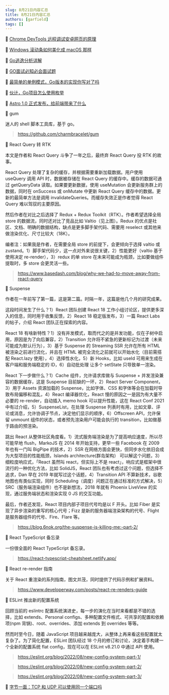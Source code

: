 ```yaml
---
slug: 8月21日内容汇总
title: 8月21日内容汇总
authors: [garfield]
tags: []
---
```


📒 [Chrome DevTools 远程调试安卓网页的原理](https://juejin.cn/post/7132077894922141726)

📒 [Windows 滚动条如何美化成 macOS 那样](https://mp.weixin.qq.com/s/RSSQymhS48pFXI2Z9JX6TA)

📒 [Go逃逸分析详解](https://juejin.cn/post/7131947887398748196)

📒 [GO面试必知必会面试题](https://juejin.cn/post/7131717990558466062)

📒 [最简单的单例模式，Go版本的实现你写对了吗](https://mp.weixin.qq.com/s/1ZuhUA9Lt2uLFlamIY6fLQ)

📒 [伙计，Go项目怎么使用枚举](https://mp.weixin.qq.com/s/zyvO_hhUo1TRm6kMPcaFFQ)

📒 [Astro 1.0 正式发布，给前端带来了什么](https://juejin.cn/post/7131928500373553160)

📒 gum

迷人的 shell 脚本工具库，基于 go。

> https://github.com/charmbracelet/gum

📒 React Query 转 RTK

本文是作者和 React Query 斗争了一年之后，最终弃 React Query 投 RTK 的故事。

React Query 处理了复杂的缓存，并根据需要重新加载数据。用户使用 useQuery 调用 API 时，数据被存储在 React Query 的缓存中。缓存的数据可通过 getQueryData 读取。如果要更新数据，使用 useMutation 会更新服务群上的数据，同时在 onSuccess 或 onMutate 中更新 React Query 缓存中的数据。更新的最简单方法是调用 invalidateQueries。而缓存失效正是作者觉得 React Query 难以驾驭的主要原因。

然后作者在对比之后选择了 Redux + Redux Toolkit（RTK）。作者希望选择全局 store 的数据流，同时还对比了竞品比如 Valtio（见上图）。Redux 的优点是社区、文档、明确的数据结构，缺点是更多脚手架代码、需要用 reselect 或其他来做渲染优化、尺寸比较大（18K）。

编者注：如果我是作者，在需要全局 store 的前提下，会更倾向于选择 valtio 或 zustand。1）脚手架代码少，这一点对外来说很关键，2）性能更好（valtio 基于使用决定 re-render），3）redux 的单 store 在未来可能成为瓶颈，比如要做组件提取时，多 store 会更灵活一些。

> https://www.basedash.com/blog/why-we-had-to-move-away-from-react-query

📒 Suspense

作者在一年前写了第一篇，这是第二篇。时隔一年，这篇是他几个月的研究成果。

这段时间发生了什么？1）React 团队创建 React 18 工作小组讨论区，提供更多深入的信息，同时用于收集反馈，2）React 18 稳定版发布，3）一篇 React Labs 的帖子，介绍 React 团队正在探索的内容。

React 18 有啥新特性？1）没有并发模式，取而代之的是并发功能，仅在子树中启用，原因是为了向后兼容，2）Transition 允许将不紧急的更新标记为过渡（未来可能成为默认行为），3）基于 Suspense 的 Streaming SSR 允许在所有 HTML 被渲染之前进行流化，并且在 HTML 被完全流化之前就可以开始水化（目前需搭配 React.lazy 使用），4）选择性水化，5）新 Hooks，比如 useId 可用来生成在客户端和服务端稳定的 ID，6）自动批处理 让多个 setState 只导致单一渲染。

React 下一步做什么？1）Cache 组件，允许请求库做与 Suspense + 并发渲染兼容的数据缓存，这是 Suspense 目前缺的一环，2）React Server Component，3）用于 Assets 资源加载的 Suspense，比如字体、CSS 和字体等会在加载时导致布局偏移和混乱，4）React 编译器优化，React 慢的原因之一是因为有大量不必要的 re-render，自动插入 memo hook 可以提升性能，这在 React Conf 2021 中有过介绍，5）SuspenseList，在处理 Suspense 列表时有用，比如文章、评论或消息，允许协调子节点，决定他们显示的顺序，6）Offscreen API，允许保留 unmount 组件的状态，或者预先渲染用户可能会执行的 transition，比如做基于路由的预渲染。

跳出 React 从整体社区角度看。1）流式服务端渲染是为了提高响应速度，所以尽可能早地 flush，MarkoJS 在 2014 年开始支持，更早一些 Facebook 在 2009 年也有一门叫 BigPipe 的技术，2）SSR 在网络方面会更快，但同步水化依旧会成为大型项目的性能瓶颈，Islands architecture(群岛架构） 可以解这个问题，3）细粒度响应式，「React 虽然叫 react，但实际上不是 react」，响应式是框架中很流行的一种优化方法，比如 SolidJS，React 团队也有考虑过这个问题，但选择不追求，Dan 早在 2019 年就写过这个话题，4）Transition API 不算新技术，谷歌地图也有类似实现，同时 Scheduling（调度）问题正在通过标准的方式解决，5）SRC（服务端渲染组件）也不是新想法，2018 年就有 Phoenix LiveView 的实现，通过服务端状态和渲染实现 0 JS 的交互功能。

最后，作者还发现，React 项目内部子项目代号均是以 F 开头。比如 Fiber 是实现了异步渲染的重写的核心代号；Fizz 是新的服务器端渲染架构的代号、Flight 是服务器组件的代号、Fire、Flare 等。

> https://blog.6nok.org/the-suspense-is-killing-me:-part-2/

📒 React TypeScript 备忘录

一份很全面的 React TypeScript 备忘录。

> https://react-typescript-cheatsheet.netlify.app/

📒 React re-render 指南

关于 React 重渲染的系列指南，图文并茂，同时提供了代码示例和扩展资料。

> https://www.developerway.com/posts/react-re-renders-guide

📒 ESLint 推出新的配置系统

回顾当前的 eslintrc 配置系统演进史，每一步的演化在当时来看都是不错的选择，比如 extends、Personal configs、多种配置文件格式、可共享的配置和依赖项(npm 背锅)、root、overrides、添加 extends 到 overrides 等等。

然而时至今日，随着 JavaScript 项目越来越庞大，从整体上再来看这些配置就太复杂了。为了简化配置，ESLint 团队经过 18 个月的修订和讨论，决定着手构建一个全新的配置系统 flat config，现在可以在 ESLint v8.21.0 中通过 API 使用。

> https://eslint.org/blog/2022/08/new-config-system-part-1/

> https://eslint.org/blog/2022/08/new-config-system-part-2/

> https://eslint.org/blog/2022/08/new-config-system-part-3/

📒 [字节一面：TCP 和 UDP 可以使用同一个端口吗](https://mp.weixin.qq.com/s/3fMZN_LidCi5fiD16nNWWA)
